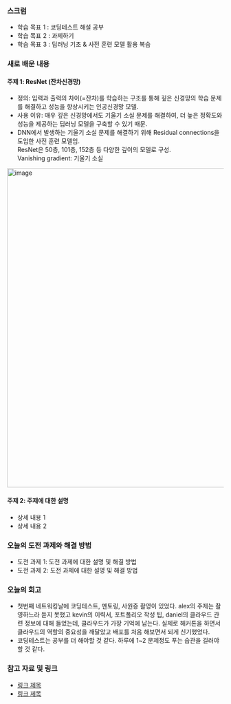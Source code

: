 ### 스크럼 
- 학습 목표 1 : 코딩테스트 해설 공부
- 학습 목표 2 : 과제하기
- 학습 목표 3 : 딥러닝 기초 & 사전 훈련 모델 활용 복습

### 새로 배운 내용
#### 주제 1: ResNet (잔차신경망) 
- 정의: 입력과 출력의 차이(=잔차)를 학습하는 구조를 통해 깊은 신경망의 학습 문제를 해결하고 성능을 향상시키는 인공신경망 모델.
- 사용 이유: 매우 깊은 신경망에서도 기울기 소실 문제를 해결하여, 더 높은 정확도와 성능을 제공하는 딥러닝 모델을 구축할 수 있기 때문.
- DNN에서 발생하는 기울기 소실 문제를 해결하기 위해 Residual connections을 도입한 사전 훈련 모델임. </br>
  ResNet은 50층, 101층, 152층 등 다양한 깊이의 모델로 구성. </br>
  Vanishing gradient: 기울기 소실

<img width="742" alt="image" src="https://github.com/user-attachments/assets/0fe73996-0fbb-4f9f-9aa0-f7408577b096" />


#### 주제 2: 주제에 대한 설명
- 상세 내용 1
- 상세 내용 2

### 오늘의 도전 과제와 해결 방법
- 도전 과제 1: 도전 과제에 대한 설명 및 해결 방법
- 도전 과제 2: 도전 과제에 대한 설명 및 해결 방법

### 오늘의 회고
- 첫번째 네트워킹날에 코딩테스트, 멘토링, 사원증 촬영이 있었다.
  alex의 주제는 촬영하느라 듣지 못했고 kevin의 이력서, 포트폴리오 작성 팁, daniel의 클라우드 관련 정보에 대해 들었는데,
  클라우드가 가장 기억에 남는다. 실제로 해커톤을 하면서 클라우드의 역할의 중요성을 깨달았고 배포를 처음 해보면서 되게 신기했었다.
- 코딩테스트는 공부를 더 해야할 것 같다. 
  하루에 1~2 문제정도 푸는 습관을 길러야 할 것 같다.

### 참고 자료 및 링크
- [링크 제목](URL)
- [링크 제목](URL)

